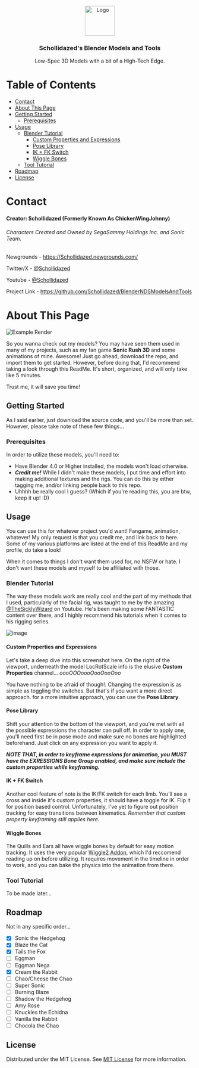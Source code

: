                        






















































 
<br/>
<div align="center">
<a href="https://github.com/ShaanCoding/ReadME-Generator">
<img src="https://avatars.githubusercontent.com/u/61301337?v=4" alt="Logo" width="80" height="80">
</a>
<h3 align="center">Schollidazed's Blender Models and Tools</h3>
<p align="center">
Low-Spec 3D Models with a bit of a High-Tech Edge.


  


</p>
</div>

# Table of Contents

- [Contact](#contact)
- [About This Page](#about-this-page)
- [Getting Started](#getting-started)
  * [Prerequisites](#prerequisites)
- [Usage](#usage)
  * [Blender Tutorial](#blender-tutorial)
    + [Custom Properties and Expressions](#custom-properties-and-expressions)
    + [Pose Library](#pose-library)
    + [IK + FK Switch](#ik--fk-switch)
    + [Wiggle Bones](#wiggle-bones)
  * [Tool Tutorial](#tool-tutorial)
- [Roadmap](#roadmap)
- [License](#license)
 
 # Contact

#### Creator: Schollidazed (Formerly Known As ChickenWingJohnny)

###### Characters Created and Owned by SegaSammy Holdings Inc. and Sonic Team.

Newgrounds - https://Schollidazed.newgrounds.com/

Twitter/X - [@Schollidazed](https://twitter.com/ChknWingJonny)

Youtube - [@Schollidazed](https://www.youtube.com/@ChickenWingJohnny)

Project Link - https://github.com/Schollidazed/BlenderNDSModelsAndTools

 # About This Page

![Example Render](https://cdn.discordapp.com/attachments/842772043468242977/1219054419862229122/RushAnnounce.png?ex=662ed1e6&is=661c5ce6&hm=f3c0bbb3b3f59b9e0ce5cb4d5413755298b25dbab108c6b91239b7f1b674dc3d&)

So you wanna check out my models? You may have seen them used in many of my projects, such as my fan game **Sonic Rush 3D** and some animations of mine. Awesome! Just go ahead, download the repo, and import them to get started. However, before doing that, I'd recommend taking a look through this ReadMe. It's short, organized, and will only take like 5 minutes. 

Trust me, it will save you time! 

 ## Getting Started

As I said earlier, just download the source code, and you'll be more than set. However, please take note of these few things...
 ### Prerequisites

In order to utilize these models, you'll need to:
- Have Blender 4.0 or Higher installed, the models won't load otherwise.
- ***Credit me!*** While I didn't make these models, I put time and effort into making additional textures and the rigs. You can do this by either tagging me, and/or linking people back to this repo.
- Uhhhh be really cool I guess? (Which if you're reading this, you are btw, keep it up! :D) 
 ## Usage

You can use this for whatever project you'd want! Fangame, animation, whatever! My only request is that you credit me, and link back to here. Some of my various platforms are listed at the end of this ReadMe and my profile, do take a look!

When it comes to things I don't want them used for, no NSFW or hate. I don't want these models and myself to be affiliated with those. 

### Blender Tutorial

The way these models work are really cool and the part of my methods that I used, particularly of the facial rig, was taught to me by the amazing [@TheSicklyWizard](https://www.youtube.com/@TheSicklyWizard) on Youtube. He's been making some FANTASTIC content over there, and I highly recommend his tutorials when it comes to his rigging series.

![image](https://drive.google.com/uc?export=view&id=1USZMsqD6WTS-V2OPrENxZ_aF-diJEGSv)

#### Custom Properties and Expressions

Let's take a deep dive into this screenshot here. On the right of the viewport, underneath the model LocRotScale info is the elusive **Custom Properties** channel... *oooOOOoooOooOooOoo*

You have nothing to be afraid of though!. Changing the expression is as simple as toggling the switches. But that's if you want a more direct approach. for a more intuitive approach, you can use the **Pose Library**.

#### Pose Library

Shift your attention to the bottom of the viewport, and you're met with all the possible expressions the character can pull off. In order to apply one, you'll need first be in pose mode and make sure no bones are highlighted beforehand. Just click on any expression you want to apply it. 

***NOTE THAT, in order to keyframe expressions for animation, you MUST have the EXRESSIONS Bone Group enabled, and make sure include the custom properties while keyframing.***

#### IK + FK Switch

Another cool feature of note is the IK/FK switch for each limb. You'll see a cross and inside it's custom properties, it should have a toggle for IK. Flip it for position based control. Unfortunately, I've yet to figure out position tracking for easy transitions between kinematics. *Remember that custom property keyframing still applies here.*

#### Wiggle Bones
The Quills and Ears all have wiggle bones by default for easy motion tracking. It uses the very popular [Wiggle2 Addon](https://github.com/shteeve3d/blender-wiggle-2), which I'd reccomend reading up on before utilizing. It requires movement in the timeline in order to work, and you can bake the physics into the animation from there.

### Tool Tutorial
To be made later...

 ## Roadmap

Not in any specific order...
- [X] Sonic the Hedgehog
- [X] Blaze the Cat
- [X] Tails the Fox
- [ ] Eggman
- [ ] Eggman Nega
- [X] Cream the Rabbit
- [ ] Chao/Cheese the Chao
- [ ] Super Sonic
- [ ] Burning Blaze
- [ ] Shadow the Hedgehog
- [ ] Amy Rose
- [ ] Knuckles the Echidna
- [ ] Vanilla the Rabbit
- [ ] Chocola the Chao
 ## License

Distributed under the MIT License. See [MIT License](https://opensource.org/licenses/MIT) for more information.
